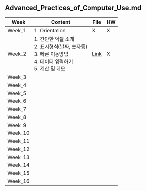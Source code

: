 ## Advanced_Practices_of_Computer_Use.md

| Week | Content | File | HW |
| - | - | - | - |
| Week_1 | 1. Orientation | X | X |
| Week_2 | 1. 간단한 엑셀 소개 <br> 2. 표시형식(날짜, 숫자등) <br> 3. 빠른 이동방법  <br> 4. 데이터 입력하기 <br> 5. 계산 및 메모 <br> | [Link](https://github.com/nickjw0205/semester2_2/tree/master/Advanced_Practices_of_Computer_Use/Week_1) | X |
| Week_3 | | | |
| Week_4 | | | |
| Week_5 | | | |
| Week_6 | | | |
| Week_7 | | | |
| Week_8 | | | |
| Week_9 | | | |
| Week_10 | | | |
| Week_11 | | | |
| Week_12 | | | |
| Week_13 | | | |
| Week_14 | | | |
| Week_15 | | | |
| Week_16 | | | |